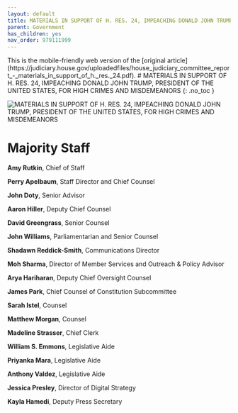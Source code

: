 ```yaml
---
layout: default
title: MATERIALS IN SUPPORT OF H. RES. 24, IMPEACHING DONALD JOHN TRUMP, PRESIDENT OF THE UNITED STATES, FOR HIGH CRIMES AND MISDEMEANORS 
parent: Government 
has_children: yes
nav_order: 979111999  
---
```

<style>
.dont-break-out {
  /* These are technically the same, but use both */
  overflow-wrap: break-word;
  word-wrap: break-word;

  -ms-word-break: break-all;
  /* This is the dangerous one in WebKit, as it breaks things wherever */
  word-break: break-all;
  /* Instead use this non-standard one: */
  word-break: break-word;
}
</style>

<div class="dont-break-out" markdown="1">
This is the mobile-friendly web version of the [original article](https://judiciary.house.gov/uploadedfiles/house_judiciary_committee_report_-_materials_in_support_of_h._res._24.pdf).
# MATERIALS IN SUPPORT OF H. RES. 24, IMPEACHING DONALD JOHN TRUMP, PRESIDENT OF THE UNITED STATES, FOR HIGH CRIMES AND MISDEMEANORS 
{: .no_toc }

![MATERIALS IN SUPPORT OF H. RES. 24, IMPEACHING DONALD JOHN TRUMP, PRESIDENT OF THE UNITED STATES, FOR HIGH CRIMES AND MISDEMEANORS](https://statics.bsafes.com/images/documents/house_judiciary_committee_report_-_materials_in_support_of_h._res._24.png)

# Majority Staff
**Amy Rutkin**, Chief of Staff

**Perry Apelbaum**, Staff Director and Chief Counsel

**John Doty**, Senior Advisor

**Aaron Hiller**, Deputy Chief Counsel

**David Greengrass**, Senior Counsel

**John Williams**, Parliamentarian and Senior
Counsel

**Shadawn Reddick-Smith**, Communications Director

**Moh Sharma**, Director of Member Services and Outreach & Policy Advisor 

**Arya Hariharan**, Deputy Chief Oversight Counsel

**James Park**, Chief Counsel of Constitution Subcommittee

**Sarah Istel**, Counsel

**Matthew Morgan**, Counsel

**Madeline Strasser**, Chief Clerk

**William S. Emmons**, Legislative Aide

**Priyanka Mara**, Legislative Aide

**Anthony Valdez**, Legislative Aide

**Jessica Presley**, Director of Digital Strategy

**Kayla Hamedi**, Deputy Press Secretary
